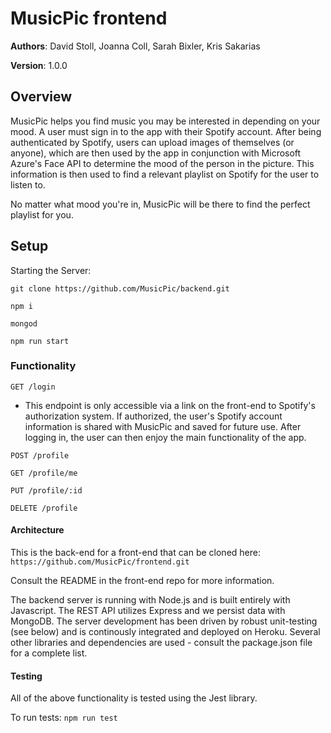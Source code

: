 # MusicPic frontend

**Authors**: David Stoll, Joanna Coll, Sarah Bixler, Kris Sakarias

**Version**: 1.0.0

## Overview

MusicPic helps you find music you may be interested in depending on your mood. A user must sign in to the app with their Spotify account. After being authenticated by Spotify, users can upload images of themselves (or anyone), which are then used by the app in conjunction with Microsoft Azure's Face API to determine the mood of the person in the picture. This information is then used to find a relevant playlist on Spotify for the user to listen to. 

No matter what mood you're in, MusicPic will be there to find the perfect playlist for you.

## Setup

Starting the Server:

```
git clone https://github.com/MusicPic/backend.git

npm i

mongod

npm run start
```

### Functionality

  ```GET /login```
- This endpoint is only accessible via a link on the front-end to Spotify's authorization system. If authorized, the user's Spotify account information is shared with MusicPic and saved for future use. After logging in, the user can then enjoy the main functionality of the app.

`POST /profile`

`GET /profile/me`

`PUT /profile/:id`

`DELETE /profile`


#### Architecture
This is the back-end for a front-end that can be cloned here: `https://github.com/MusicPic/frontend.git`

Consult the README in the front-end repo for more information.


The backend server is running with Node.js and is built entirely with Javascript. The REST API utilizes Express and we persist data with MongoDB. The server development has been driven by robust unit-testing (see below) and is continously integrated and deployed on Heroku. Several other libraries and dependencies are used - consult the package.json file for a complete list.

#### Testing

All of the above functionality is tested using the Jest library. 

To run tests: `npm run test`
